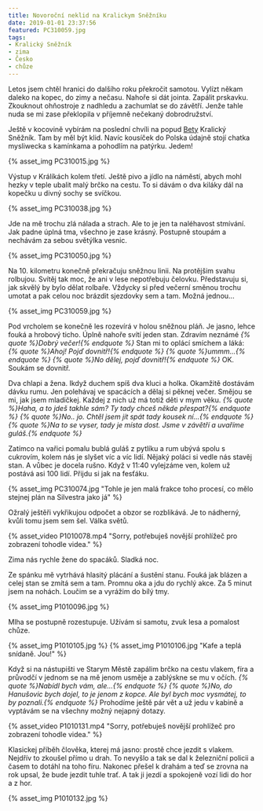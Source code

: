 ```yaml
---
title: Novoroční neklid na Kralickym Sněžníku
date: 2019-01-01 23:37:56
featured: PC310059.jpg
tags:
- Kralický Sněžník
- zima
- Česko
- chůze
---
```

Letos jsem chtěl hranici do dalšího roku překročit samotou. Vylízt někam daleko na kopec, do zimy a nečasu. Nahoře si dát jointa. Zapálit prskavku. Zkouknout ohňostroje z nadhledu a zachumlat se do závětří. Jenže tahle nuda se mi zase překlopila v příjemně nečekaný dobrodružství.
<!-- more -->

Ještě v kocovině vybírám na poslední chvíli na popud [Bety](https://tojedobry.home.blog/) Kralický Sněžník. Tam by měl být klid. Navíc kousíček do Polska údajně stojí chatka mysliwecka s kamínkama a pohodlím na patýrku. Jedem!

{% asset_img PC310015.jpg %}

Výstup v Králíkách kolem třetí. Ještě pivo a jídlo na náměstí, abych mohl hezky v teple ubalit malý brčko na cestu. To si dávám o dva kiláky dál na kopečku u divný sochy se svíčkou.

{% asset_img PC310038.jpg %}

Jde na mě trochu zlá nálada a strach. Ale to je jen ta naléhavost stmívání. Jak padne úplná tma, všechno je zase krásný. Postupně stoupám a nechávám za sebou světýlka vesnic.

{% asset_img PC310050.jpg %}

Na 10. kilometru konečně překračuju sněžnou linii. Na protějšim svahu rolbujou. Svítěj tak moc, že ani v lese nepotřebuju čelovku. Představuju si, jak skvělý by bylo dělat rolbaře. Vždycky si před večerní směnou trochu umotat a pak celou noc brázdit sjezdovky sem a tam. Možná jednou...

{% asset_img PC310059.jpg %}

Pod vrcholem se konečně les rozevírá v holou sněžnou pláň. Je jasno, lehce fouká a hrobový ticho. Úplně nahoře svítí jeden stan. Zdravím neznámé _{% quote %}Dobrý večer!{% endquote %}_ Stan mi to oplácí smíchem a láká:
_{% quote %}Ahoj! Pojď dovnitř!{% endquote %}_
_{% quote %}ummm...{% endquote %}_
_{% quote %}No dělej, pojď dovnitř!{% endquote %}_
OK. Soukám se dovnitř. 

Dva chlapi a žena. Ikdyž duchem spíš dva kluci a holka. Okamžitě dostávám dávku rumu. Jen polehávaj ve spacácích a dělaj si pěknej večer. Smějou se mi, jak jsem mladičkej. Každej z nich už má totiž děti v mym věku.
_{% quote %}Haha, a to jdeš takhle sám? Ty tady chceš někde přespat?{% endquote %}_
_{% quote %}No.. jo. Chtěl jsem jít spát tady kousek ní...{% endquote %}_
_{% quote %}Na to se vyser, tady je místa dost. Jsme v závětří a uvaříme guláš.{% endquote %}_

Zatímco na vařici pomalu bublá guláš z pytlíku a rum ubývá spolu s cukrovím, kolem nás je slyšet víc a víc lidí. Nějaký poláci si vedle nás stavěj stan. A vůbec je docela rušno. Když v 11:40 vylejzáme ven, kolem už postává asi 100 lidí. Přijdu si jak na fesťáku.

{% asset_img PC310074.jpg "Tohle je jen malá frakce toho procesí, co mělo stejnej plán na Silvestra jako já" %}

Ožralý ještěři vykřikujou odpočet a obzor se rozblikává. Je to nádherný, kvůli tomu jsem sem šel. Válka světů.

{% asset_video P1010078.mp4 "Sorry, potřebuješ novější prohlížeč pro zobrazení tohodle videa." %}

Zima nás rychle žene do spacáků. Sladká noc.

Ze spánku mě vytrhává hlasitý plácání a šustění stanu. Fouká jak blázen a celej stan se zmítá sem a tam. Promnu oka a jdu do rychlý akce. Za 5 minut jsem na nohách. Loučim se a vyrážim do bílý tmy.

{% asset_img P1010096.jpg %}

Mlha se postupně rozestupuje. Užívám si samotu, zvuk lesa a pomalost chůze.

{% asset_img P1010105.jpg %}
{% asset_img P1010106.jpg "Kafe a teplá snídaně. Jou!" %}

Když si na nástupišti ve Starym Městě zapálim brčko na cestu vlakem, fíra a průvodčí v jednom se na mě jenom usměje a zablýskne se mu v očích.
_{% quote %}Nabídl bych vám, ale...{% endquote %}_
_{% quote %}No, do Hanušovic bych dojel, to je jenom z kopce. Ale byl bych moc vysmátej, to by poznali.{% endquote %}_
Prohodíme ještě pár vět a už jedu v kabině a vyptávám se na všechny možný nejapný dotazy.

{% asset_video P1010131.mp4 "Sorry, potřebuješ novější prohlížeč pro zobrazení tohodle videa." %}

Klasickej příběh člověka, kterej má jasno: prostě chce jezdit s vlakem. Nejdřív to zkoušel přímo u drah. To nevyšlo a tak se dal k železniční policii a časem to dotáhl na toho fíru. Nakonec přešel k drahám a teď se zrovna na rok upsal, že bude jezdit tuhle trať.  A tak ji jezdí a spokojeně vozí lidi do hor a z hor.

{% asset_img P1010132.jpg %}
